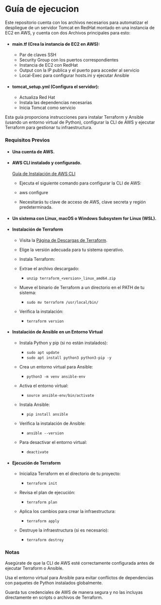 # Guía de ejecucion

Este repositorio cuenta con los archivos necesarios para automatizar el despliegue de un servidor Tomcat en RedHat montado en una instancia de EC2 en AWS, y cuenta con dos Archivos principales para esto:

- #### main.tf (Crea la instancia de EC2 en AWS):

  - Par de claves SSH
  - Security Group con los puertos correspondientes
  - Instancia de EC2 con RedHat
  - Output con la IP publica y el puerto para acceder al servicio
  - Local-Exec para configurar hosts.ini y ejecutar Ansible

- #### tomcat_setup.yml (Configura el servidor):
  - Actualiza Red Hat
  - Instala las dependencias necesarias
  - Inicia Tomcat como servicio

Esta guía proporciona instrucciones para instalar Terraform y
Ansible (usando un entorno virtual de Python), configurar la CLI de
AWS y ejecutar Terraform para gestionar tu infraestructura.

### Requisitos Previos

- #### Una cuenta de AWS.

- #### AWS CLI instalado y configurado.

  [Guía de Instalación de AWS CLI](https://docs.aws.amazon.com/cli/latest/userguide/getting-started-install.html)

  - Ejecuta el siguiente comando para configurar la CLI de AWS:

  - aws configure

  - Necesitarás tu clave de acceso de AWS, clave secreta y región predeterminada.

- #### Un sistema con Linux, macOS o Windows Subsystem for Linux (WSL).

- #### Instalación de Terraform

  - Visita la [Página de Descargas de Terraform](https://developer.hashicorp.com/terraform/downloads).

  - Elige la versión adecuada para tu sistema operativo.

  - Instala Terraform:

  - Extrae el archivo descargado:

    - `unzip terraform_<version>_linux_amd64.zip`

  - Mueve el binario de Terraform a un directorio en el PATH de tu sistema:

    - `sudo mv terraform /usr/local/bin/`

  - Verifica la instalación:

    - `terraform version`

- #### Instalación de Ansible en un Entorno Virtual

  - Instala Python y pip (si no están instalados):

    - `sudo apt update`
    - `sudo apt install python3 python3-pip -y`

  - Crea un entorno virtual para Ansible:

    - `python3 -m venv ansible-env`

  - Activa el entorno virtual:

    - `source ansible-env/bin/activate`

  - Instala Ansible:

    - `pip install ansible`

  - Verifica la instalación de Ansible:

    - `ansible --version`

  - Para desactivar el entorno virtual:

    - `deactivate`

- #### Ejecución de Terraform

  - Inicializa Terraform en el directorio de tu proyecto:

    - `terraform init`

  - Revisa el plan de ejecución:

    - `terraform plan`

  - Aplica los cambios para crear la infraestructura:

    - `terraform apply`

  - Destruye la infraestructura (si es necesario):

    - `terraform destroy`

### Notas

Asegúrate de que la CLI de AWS esté correctamente configurada antes de ejecutar Terraform o Ansible.

Usa el entorno virtual para Ansible para evitar conflictos de dependencias con paquetes de Python instalados globalmente.

Guarda tus credenciales de AWS de manera segura y no las incluyas directamente en scripts o archivos de Terraform.

